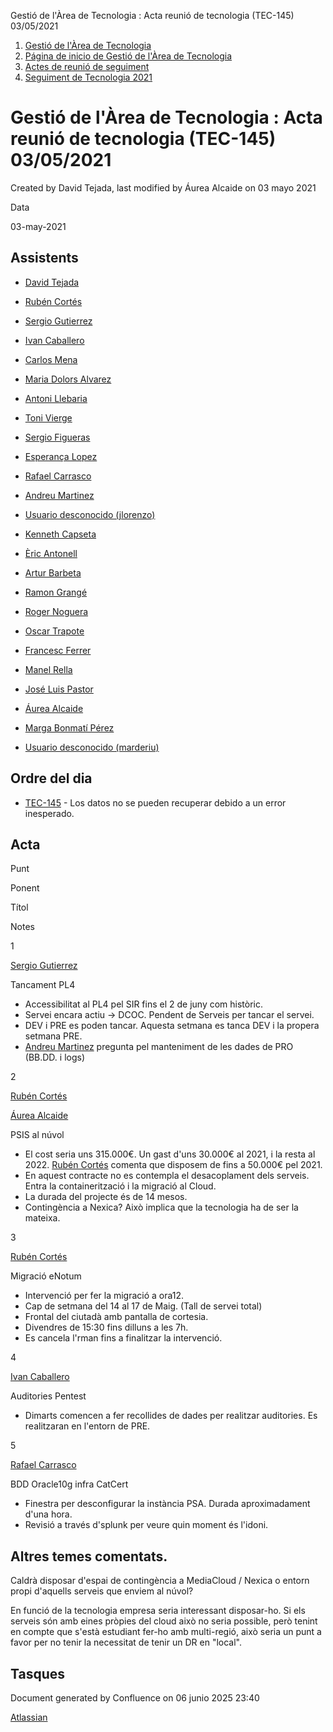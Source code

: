 Gestió de l'Àrea de Tecnologia : Acta reunió de tecnologia (TEC-145) 03/05/2021  

1.  [Gestió de l'Àrea de Tecnologia](index.md)
2.  [Página de inicio de Gestió de l'Àrea de Tecnologia](13893786.md)
3.  [Actes de reunió de seguiment](34505308.md)
4.  [Seguiment de Tecnologia 2021](Seguiment-de-Tecnologia-2021_64979514.md)

Gestió de l'Àrea de Tecnologia : Acta reunió de tecnologia (TEC-145) 03/05/2021
===============================================================================

Created by David Tejada, last modified by Áurea Alcaide on 03 mayo 2021

Data

03-may-2021

Assistents
----------

*   [David Tejada](https://confluence.aoc.cat/display/~dtejada)
    
*   [Rubén Cortés](https://confluence.aoc.cat/display/~rcortes)
*   [Sergio Gutierrez](https://confluence.aoc.cat/display/~sgutierrez)
*   [Ivan Caballero](https://confluence.aoc.cat/display/~icaballero)
*   [Carlos Mena](https://confluence.aoc.cat/display/~cmena)
    
*   [Maria Dolors Alvarez](https://confluence.aoc.cat/display/~mdalvarez)
*   [Antoni Llebaria](https://confluence.aoc.cat/display/~allebaria)
*   [Toni Vierge](https://confluence.aoc.cat/display/~tvierge)
*   [Sergio Figueras](https://confluence.aoc.cat/display/~sfigueras)
*   [Esperança Lopez](https://confluence.aoc.cat/display/~elopez)
*   [Rafael Carrasco](https://confluence.aoc.cat/display/~rcarrasco)
*   [Andreu Martinez](https://confluence.aoc.cat/display/~amartinez)
*   [Usuario desconocido (jlorenzo)](https://confluence.aoc.cat/display/~jlorenzo)
*   [Kenneth Capseta](https://confluence.aoc.cat/display/~kcapseta)
*   [Èric Antonell](https://confluence.aoc.cat/display/~eantonell)
*   [Artur Barbeta](https://confluence.aoc.cat/display/~abarbeta)
*   [Ramon Grangé](https://confluence.aoc.cat/display/~RGrange)
*   [Roger Noguera](https://confluence.aoc.cat/display/~rnoguera)
*   [Oscar Trapote](https://confluence.aoc.cat/display/~otrapote)
*   [Francesc Ferrer](https://confluence.aoc.cat/display/~FFerre)
*   [Manel Rella](https://confluence.aoc.cat/display/~mrella)
*   [José Luis Pastor](https://confluence.aoc.cat/display/~jlpastor)
*   [Áurea Alcaide](https://confluence.aoc.cat/display/~aalcaide)
*   [Marga Bonmatí Pérez](https://confluence.aoc.cat/display/~MBonmati)
*   [Usuario desconocido (marderiu)](https://confluence.aoc.cat/display/~marderiu)

Ordre del dia
-------------

*   [TEC-145](https://contacte.aoc.cat/browse/TEC-145?src=confmacro) - Los datos no se pueden recuperar debido a un error inesperado.

Acta
----

Punt

Ponent

Títol

Notes

1

[Sergio Gutierrez](https://confluence.aoc.cat/display/~sgutierrez)

Tancament PL4

*   Accessibilitat al PL4 pel SIR fins el 2 de juny com històric.
*   Servei encara actiu → DCOC. Pendent de Serveis per tancar el servei.
*   DEV i PRE es poden tancar. Aquesta setmana es tanca DEV i la propera setmana PRE.
*   [Andreu Martinez](https://confluence.aoc.cat/display/~amartinez) pregunta pel manteniment de les dades de PRO (BB.DD. i logs)

2

[Rubén Cortés](https://confluence.aoc.cat/display/~rcortes)

[Áurea Alcaide](https://confluence.aoc.cat/display/~aalcaide)

PSIS al núvol

*   El cost seria uns 315.000€. Un gast d'uns 30.000€ al 2021, i la resta al 2022. [Rubén Cortés](https://confluence.aoc.cat/display/~rcortes) comenta que disposem de fins a 50.000€ pel 2021.
*   En aquest contracte no es contempla el desacoplament dels serveis. Entra la containerització i la migració al Cloud.
*   La durada del projecte és de 14 mesos.
*   Contingència a Nexica? Això implica que la tecnologia ha de ser la mateixa.

3

[Rubén Cortés](https://confluence.aoc.cat/display/~rcortes)

Migració eNotum

*   Intervenció per fer la migració a ora12.
*   Cap de setmana del 14 al 17 de Maig. (Tall de servei total)
*   Frontal del ciutadà amb pantalla de cortesia.
*   Divendres de 15:30 fins dilluns a les 7h.
*   Es cancela l'rman fins a finalitzar la intervenció.

4

[Ivan Caballero](https://confluence.aoc.cat/display/~icaballero)

Auditories Pentest

*   Dimarts comencen a fer recollides de dades per realitzar auditories. Es realitzaran en l'entorn de PRE. 

5

[Rafael Carrasco](https://confluence.aoc.cat/display/~rcarrasco)

BDD Oracle10g infra CatCert

*   Finestra per desconfigurar la instància PSA. Durada aproximadament d'una hora.
*   Revisió a través d'splunk per veure quin moment és l'idoni.

Altres temes comentats.
-----------------------

Caldrà disposar d'espai de contingència a MediaCloud / Nexica o entorn propi d'aquells serveis que enviem al núvol?

En funció de la tecnologia empresa seria interessant disposar-ho. Si els serveis són amb eines pròpies del cloud això no seria possible, però tenint en compte que s'està estudiant fer-ho amb multi-regió, això seria un punt a favor per no tenir la necessitat de tenir un DR en "local".

  

  

Tasques
-------

Document generated by Confluence on 06 junio 2025 23:40

[Atlassian](http://www.atlassian.com/)